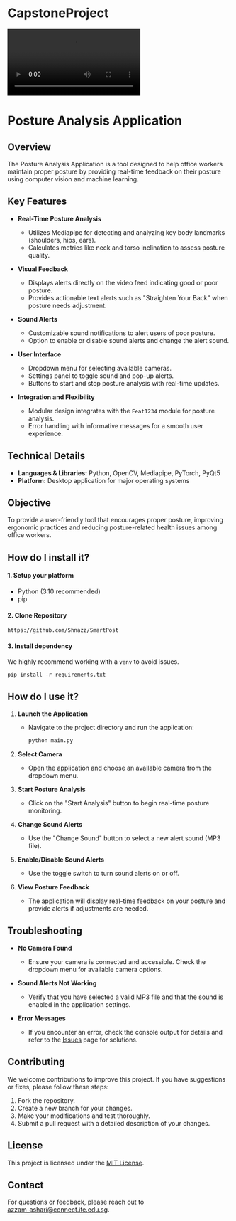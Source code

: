 # CapstoneProject
![Demo-gif](Demo.mp4)

# Posture Analysis Application

## Overview
The Posture Analysis Application is a tool designed to help office workers maintain proper posture by providing real-time feedback on their posture using computer vision and machine learning.

## Key Features

- **Real-Time Posture Analysis**
  - Utilizes Mediapipe for detecting and analyzing key body landmarks (shoulders, hips, ears).
  - Calculates metrics like neck and torso inclination to assess posture quality.

- **Visual Feedback**
  - Displays alerts directly on the video feed indicating good or poor posture.
  - Provides actionable text alerts such as "Straighten Your Back" when posture needs adjustment.

- **Sound Alerts**
  - Customizable sound notifications to alert users of poor posture.
  - Option to enable or disable sound alerts and change the alert sound.

- **User Interface**
  - Dropdown menu for selecting available cameras.
  - Settings panel to toggle sound and pop-up alerts.
  - Buttons to start and stop posture analysis with real-time updates.

- **Integration and Flexibility**
  - Modular design integrates with the `Feat1234` module for posture analysis.
  - Error handling with informative messages for a smooth user experience.

## Technical Details
- **Languages & Libraries:** Python, OpenCV, Mediapipe, PyTorch, PyQt5
- **Platform:** Desktop application for major operating systems

## Objective
To provide a user-friendly tool that encourages proper posture, improving ergonomic practices and reducing posture-related health issues among office workers.

## How do I install it?

#### 1. Setup your platform
-   Python (3.10 recommended)
-   pip

#### 2. Clone Repository
    https://github.com/Shnazz/SmartPost

#### 3. Install dependency
We highly recommend working with a `venv` to avoid issues.

```
pip install -r requirements.txt
```

## How do I use it?

1. **Launch the Application**
   - Navigate to the project directory and run the application:
     ```bash
     python main.py
     ```

2. **Select Camera**
   - Open the application and choose an available camera from the dropdown menu.

3. **Start Posture Analysis**
   - Click on the "Start Analysis" button to begin real-time posture monitoring.

4. **Change Sound Alerts**
   - Use the "Change Sound" button to select a new alert sound (MP3 file).

5. **Enable/Disable Sound Alerts**
   - Use the toggle switch to turn sound alerts on or off.

6. **View Posture Feedback**
   - The application will display real-time feedback on your posture and provide alerts if adjustments are needed.

## Troubleshooting

- **No Camera Found**
  - Ensure your camera is connected and accessible. Check the dropdown menu for available camera options.

- **Sound Alerts Not Working**
  - Verify that you have selected a valid MP3 file and that the sound is enabled in the application settings.

- **Error Messages**
  - If you encounter an error, check the console output for details and refer to the [Issues](https://github.com/Shnazz/SmartPost/issues) page for solutions.

## Contributing

We welcome contributions to improve this project. If you have suggestions or fixes, please follow these steps:

1. Fork the repository.
2. Create a new branch for your changes.
3. Make your modifications and test thoroughly.
4. Submit a pull request with a detailed description of your changes.

## License

This project is licensed under the [MIT License](LICENSE).

## Contact

For questions or feedback, please reach out to [azzam_ashari@connect.ite.edu.sg](mailto:azzam_ashari@connect.ite.edu.sg).
